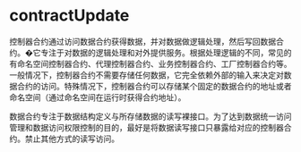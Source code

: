 # contractUpdate

控制器合约通过访问数据合约获得数据，并对数据做逻辑处理，然后写回数据合约。�它专注于对数据的逻辑处理和对外提供服务。根据处理逻辑的不同，常见的有命名空间控制器合约、代理控制器合约、业务控制器合约、工厂控制器合约等。一般情况下，控制器合约不需要存储任何数据，它完全依赖外部的输入来决定对数据合约的访问。特殊情况下，控制器合约可以存储某个固定的数据合约的地址或者命名空间（通过命名空间在运行时获得合约地址）。

数据合约专注于数据结构定义与所存储数据的读写裸接口。为了达到数据统一访问管理和数据访问权限控制的目的，最好是将数据读写接口只暴露给对应的控制器合约。禁止其他方式的读写访问。